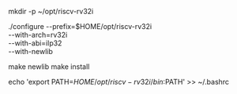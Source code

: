 mkdir -p ~/opt/riscv-rv32i

./configure --prefix=$HOME/opt/riscv-rv32i \
  --with-arch=rv32i \
  --with-abi=ilp32 \
  --with-newlib

make newlib
make install

echo 'export PATH=$HOME/opt/riscv-rv32i/bin:$PATH' >> ~/.bashrc